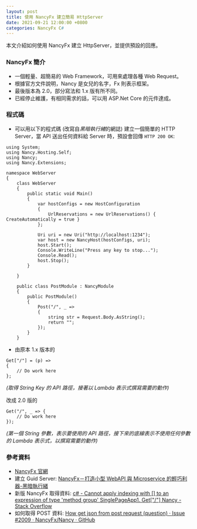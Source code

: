 ```yaml
---
layout: post
title: 使用 NancyFx 建立簡易 HttpServer
date: 2021-09-21 12:00:00 +0800
categories: NancyFx C#
--- 
```


本文介紹如何使用 NancyFx 建立 HttpServer，並提供預設的回應。

### NancyFx 簡介

- 一個輕量、超簡易的 Web Framework，可用來處理各種 Web Request。
- 根據官方文件說明，Nancy 是女兒的名字，Fx 則表示框架。
- 最後版本為 2.0，部分寫法和 1.x 版有所不同。
- 已經停止維護，有相同需求的話，可以用 ASP.Net Core 的元件達成。

### 程式碼

- 可以用以下的程式碼 (改寫自*黑暗執行緒*的網誌) 建立一個簡單的 HTTP Server，當 API 送出任何資料給 Server 時，預設會回傳 `HTTP 200 OK`: 

```
using System;
using Nancy.Hosting.Self;
using Nancy;
using Nancy.Extensions;

namespace WebServer
{
    class WebServer
    {
        public static void Main()
        {
            var hostConfigs = new HostConfiguration
            {
                UrlReservations = new UrlReservations() { CreateAutomatically = true }
            };

            Uri uri = new Uri("http://localhost:1234");
            var host = new NancyHost(hostConfigs, uri);
            host.Start();
            Console.WriteLine("Press any key to stop...");
            Console.Read();
            host.Stop();
        }

    }

    public class PostModule : NancyModule
    {
        public PostModule()
        {
            Post("/", _ =>
            {
                string str = Request.Body.AsString();
                return "";
            });
        }
    }
```

- 由原本 1.x 版本的

```
Get["/"] = (p) =>
{
    // Do work here
};
```

*(取得 String Key 的 API 路徑，接著以 Lambda 表示式撰寫需要的動作)*

改成 2.0 版的

```
Get("/", _ => {
    // Do work here
});
```

*(第一個 String 參數，表示要使用的 API 路徑，接下來的底線表示不使用任何參數的 Lambda 表示式，以撰寫需要的動作)*

### 參考資料

- [NancyFx 官網](http://nancyfx.org/)
- 建立 Guid Server: [NancyFx－打造小型 WebAPI 與 Microservice 的輕巧利器-黑暗執行緒](https://blog.darkthread.net/blog/nancyfx/#3816c777-332d-4d21-b6ed-02214a8b949e)
- 新版 NancyFx 取得資料: [c# - Cannot apply indexing with [] to an expression of type 'method group' SinglePageApp1. Get["/"] Nancy - Stack Overflow](https://stackoverflow.com/questions/39574057/cannot-apply-indexing-with-to-an-expression-of-type-method-groupsinglepage)
- 如何取得 POST 資料: [How get json from post request (question) · Issue #2009 · NancyFx/Nancy · GitHub](https://github.com/NancyFx/Nancy/issues/2009)
